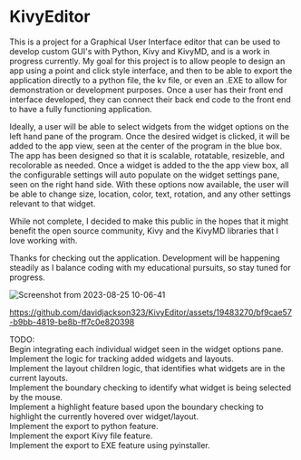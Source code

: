 # KivyEditor
This is a project for a Graphical User Interface editor that can be used to develop custom GUI's with Python, Kivy and KivyMD, and is a work in progress currently.
My goal for this project is to allow people to design an app using a point and click style interface, and then to be able to export the application directly to a
python file, the kv file, or even an .EXE to allow for demonstration or development purposes. Once a user has their front end interface developed, they can connect their
back end code to the front end to have a fully functioning application.

Ideally, a user will be able to select widgets from the widget options on the left hand pane of the program. Once the desired widget is clicked, it will be added to the 
app view, seen at the center of the program in the blue box. The app has been designed so that it is scalable, rotatable, resizeble, and recolorable as needed. 
Once a widget is added to the the app view box, all the configurable settings will auto populate on the widget settings pane, seen on the right hand side. 
With these options now available, the user will be able to change size, location, color, text, rotation, and any other settings relevant to that widget. 

While not complete, I decided to make this public in the hopes that it might benefit the open source community, Kivy and the KivyMD libraries that I love working with. 

Thanks for checking out the application. Development will be happening steadily as I balance coding with my educational pursuits, so stay tuned for progress. 


![Screenshot from 2023-08-25 10-06-41](https://github.com/davidjackson323/KivyEditor/assets/19483270/0da6c880-58a0-4d74-a5bf-0ee5e22f5a71)


https://github.com/davidjackson323/KivyEditor/assets/19483270/bf9cae57-b9bb-4819-be8b-ff7c0e820398


TODO:  
Begin integrating each individual widget seen in the widget options pane.  
Implement the logic for tracking added widgets and layouts.  
Implement the layout children logic, that identifies what widgets are in the current layouts.  
Implement the boundary checking to identify what widget is being selected by the mouse.  
Implement a highlight feature based upon the boundary checking to highlight the currently hovered over widget/layout.  
Implement the export to python feature.  
Implement the export Kivy file feature.  
Implement the export to EXE feature using pyinstaller.   


